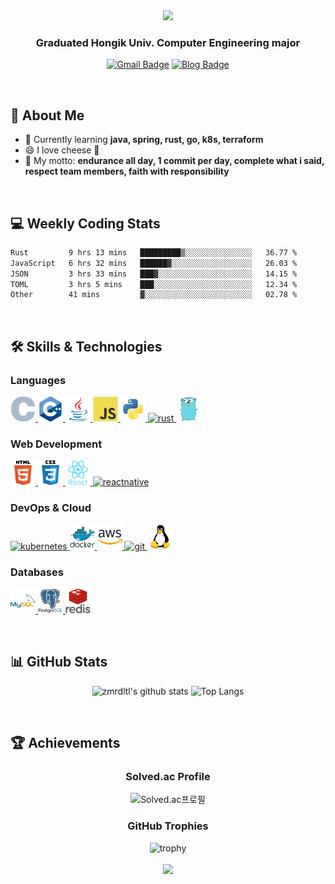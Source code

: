 <!--✨ _special_ ✨ repository

Here are some ideas to get you started:

- 🔭 I'm currently working on ...
- 🌱 I'm currently learning ... Hongik Univ. 4th grade graduate 2021.08
- 👯 I'm looking to collaborate on ... naver, kakao, or other it companies
- 🤔 I'm looking for help with ...
- 💬 Ask me about 
- 😄 Pronouns: 
- 
- 🍖 My motto: endurance all day, 1 commit per day, complete what i said, respect team members, faith with responsibility
-->

<div align="center">
  <img src="https://capsule-render.vercel.app/api?type=waving&color=gradient&height=200&section=header&text=Meen%20Seek%20Kim&fontSize=70&animation=fadeIn&fontAlignY=38&descAlignY=51&descAlign=62" />
</div>

<h3 align="center"> Graduated Hongik Univ. Computer Engineering major</h3>

<div align="center">
  
  [![Gmail Badge](https://img.shields.io/badge/Gmail-d14836?style=flat-square&logo=Gmail&logoColor=white&link=mailto:meenseek5929@naver.com)](mailto:meenseek5929@naver.com)
  [![Blog Badge](https://img.shields.io/badge/Blog-03C75A?style=flat-square&logo=Naver&logoColor=white&link=https://codecollector.tistory.com)](https://codecollector.tistory.com)
  
</div>

<br>

## 🚀 About Me

- 🌱 Currently learning **java, spring, rust, go, k8s, terraform**
- 😄 I love cheese 🧀
- 🍖 My motto: **endurance all day, 1 commit per day, complete what i said, respect team members, faith with responsibility**

<br>

## 💻 Weekly Coding Stats

<!--START_SECTION:waka-->

```txt
Rust         9 hrs 13 mins   █████████▒░░░░░░░░░░░░░░░   36.77 %
JavaScript   6 hrs 32 mins   ██████▓░░░░░░░░░░░░░░░░░░   26.03 %
JSON         3 hrs 33 mins   ███▓░░░░░░░░░░░░░░░░░░░░░   14.15 %
TOML         3 hrs 5 mins    ███░░░░░░░░░░░░░░░░░░░░░░   12.34 %
Other        41 mins         ▓░░░░░░░░░░░░░░░░░░░░░░░░   02.78 %
```

<!--END_SECTION:waka-->

<br>

## 🛠️ Skills & Technologies

### Languages

<p align="left"> 
  <a href="https://www.cprogramming.com/" target="_blank"> 
    <img src="https://raw.githubusercontent.com/devicons/devicon/master/icons/c/c-original.svg" alt="c" width="40" height="40"/> 
  </a> 
  <a href="https://www.w3schools.com/cpp/" target="_blank"> 
    <img src="https://raw.githubusercontent.com/devicons/devicon/master/icons/cplusplus/cplusplus-original.svg" alt="cplusplus" width="40" height="40"/> 
  </a> 
  <a href="https://www.java.com" target="_blank"> 
    <img src="https://raw.githubusercontent.com/devicons/devicon/master/icons/java/java-original.svg" alt="java" width="40" height="40"/> 
  </a> 
  <a href="https://developer.mozilla.org/en-US/docs/Web/JavaScript" target="_blank"> 
    <img src="https://raw.githubusercontent.com/devicons/devicon/master/icons/javascript/javascript-original.svg" alt="javascript" width="40" height="40"/> 
  </a> 
  <a href="https://www.python.org" target="_blank"> 
    <img src="https://raw.githubusercontent.com/devicons/devicon/master/icons/python/python-original.svg" alt="python" width="40" height="40"/> 
  </a> 
  <a href="https://www.rust-lang.org" target="_blank"> 
    <img src="https://www.rust-lang.org/logos/rust-logo-512x512.png" alt="rust" width="40" height="40"/> 
  </a> 
  <a href="https://golang.org" target="_blank" rel="noreferrer"> 
    <img src="https://raw.githubusercontent.com/devicons/devicon/master/icons/go/go-original.svg" alt="go" width="40" height="40"/> 
  </a> 
</p>

### Web Development

<p align="left">
  <a href="https://www.w3.org/html/" target="_blank"> 
    <img src="https://raw.githubusercontent.com/devicons/devicon/master/icons/html5/html5-original-wordmark.svg" alt="html5" width="40" height="40"/> 
  </a> 
  <a href="https://www.w3schools.com/css/" target="_blank"> 
    <img src="https://raw.githubusercontent.com/devicons/devicon/master/icons/css3/css3-original-wordmark.svg" alt="css3" width="40" height="40"/> 
  </a> 
  <a href="https://reactjs.org/" target="_blank"> 
    <img src="https://raw.githubusercontent.com/devicons/devicon/master/icons/react/react-original-wordmark.svg" alt="react" width="40" height="40"/> 
  </a> 
  <a href="https://reactnative.dev/" target="_blank"> 
    <img src="https://reactnative.dev/img/header_logo.svg" alt="reactnative" width="40" height="40"/> 
  </a> 
</p>

### DevOps & Cloud

<p align="left"> 
  <a href="https://kubernetes.io" target="_blank" rel="noreferrer"> 
    <img src="https://www.vectorlogo.zone/logos/kubernetes/kubernetes-icon.svg" alt="kubernetes" width="40" height="40"/> 
  </a>
  <a href="https://www.docker.com/" target="_blank" rel="noreferrer"> 
      <img src="https://raw.githubusercontent.com/devicons/devicon/master/icons/docker/docker-original-wordmark.svg" alt="docker" width="40" height="40"/> 
  </a>
  <a href="https://aws.amazon.com" target="_blank" rel="noreferrer"> 
    <img src="https://raw.githubusercontent.com/devicons/devicon/master/icons/amazonwebservices/amazonwebservices-original-wordmark.svg" alt="aws" width="40" height="40"/> 
  </a>
  <a href="https://git-scm.com/" target="_blank" rel="noreferrer"> 
    <img src="https://www.vectorlogo.zone/logos/git-scm/git-scm-icon.svg" alt="git" width="40" height="40"/> 
  </a> 
  <a href="https://www.linux.org/" target="_blank" rel="noreferrer"> 
    <img src="https://raw.githubusercontent.com/devicons/devicon/master/icons/linux/linux-original.svg" alt="linux" width="40" height="40"/> 
  </a> 
</p>

### Databases

<p align="left"> 
  <a href="https://www.mysql.com/" target="_blank" rel="noreferrer"> 
    <img src="https://raw.githubusercontent.com/devicons/devicon/master/icons/mysql/mysql-original-wordmark.svg" alt="mysql" width="40" height="40"/> 
  </a> 
  <a href="https://www.postgresql.org" target="_blank" rel="noreferrer"> 
    <img src="https://raw.githubusercontent.com/devicons/devicon/master/icons/postgresql/postgresql-original-wordmark.svg" alt="postgresql" width="40" height="40"/> 
  </a> 
  <a href="https://redis.io" target="_blank" rel="noreferrer"> 
    <img src="https://raw.githubusercontent.com/devicons/devicon/master/icons/redis/redis-original-wordmark.svg" alt="redis" width="40" height="40"/> 
  </a>
</p>

<br>

## 📊 GitHub Stats

<p align="center">
  <img src="https://github-readme-stats.vercel.app/api?username=zmrdltl&show_icons=true&theme=radical&count_private=true" alt="zmrdltl's github stats" />
  <img src="https://github-readme-stats.vercel.app/api/top-langs/?username=zmrdltl&layout=compact&theme=radical" alt="Top Langs" />
</p>

<br>

## 🏆 Achievements

<div align="center">
  
  ### Solved.ac Profile
  <img src="http://mazassumnida.wtf/api/v2/generate_badge?boj=xhdxhl" alt="Solved.ac프로필" />
  
  ### GitHub Trophies
  
  <img src="https://github-profile-trophy.vercel.app/?username=zmrdltl&title=Commit,PullRequest,Followers,Repositories,Stars,Issues,MultipleLang,Organizations&theme=radical&column=4&margin-w=15&margin-h=15" alt="trophy" />
  
</div>

<br>

<div align="center">
  <img src="https://capsule-render.vercel.app/api?type=waving&color=gradient&height=100&section=footer" />
</div>
